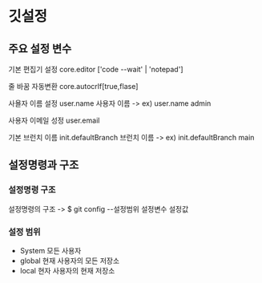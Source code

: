 <h1>깃설정</h1>

## 주요 설정 변수
<p>기본 편집기 설정 core.editor ['code --wait' | 'notepad']</p> 
<p>줄 바꿈 자동변환 core.autocrlf[true,flase]</p>
<p>사욜자 이름 설정 user.name 사용자 이름 -> ex) user.name admin</p>  
<p>사용자 이메일 성정 user.email</p>  
<p>기본 브런치 이름 init.defaultBranch 브런치 이름 -> ex) init.defaultBranch main</p>

## 설정명령과 구조
### 설정명령 구조
설정명령의 구조 -> $ git config --설정범위 설정변수 설정값

### 설정 범위
- System 모든 사용자
- global 현재 사용자의 모든 저장소
- local 현자 사용자의 현재 저장소


